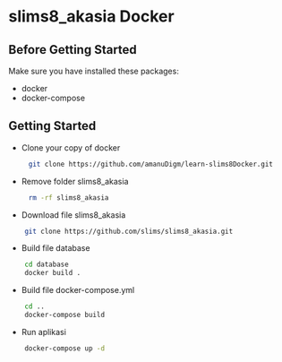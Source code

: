 slims8_akasia Docker
=============

## Before Getting Started
Make sure you have installed these packages:
 * docker
 * docker-compose

## Getting Started

 * Clone your copy of docker
```bash
     git clone https://github.com/amanuDigm/learn-slims8Docker.git
```
 * Remove folder slims8_akasia
```bash
     rm -rf slims8_akasia
```
 * Download file slims8_akasia
```bash
    git clone https://github.com/slims/slims8_akasia.git
```
 * Build file database
```bash
    cd database
    docker build .
```
 * Build file docker-compose.yml
```bash
    cd ..
    docker-compose build
```
 * Run aplikasi
```bash
    docker-compose up -d
```
